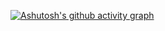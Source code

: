 [![Ashutosh's github activity graph](https://github-readme-activity-graph.vercel.app/graph?username=arpannnnn&bg_color=0c0408&color=9e4c98&line=9e4c98&point=403d3d&area=true&hide_border=true)](https://github.com/ashutosh00710/github-readme-activity-graph)
